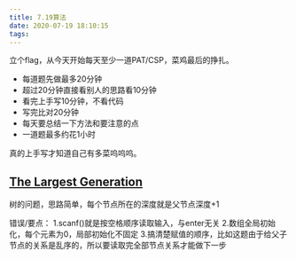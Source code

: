```yaml
---
title: 7.19算法
date: 2020-07-19 18:10:15
tags:
---
```


立个flag，从今天开始每天至少一道PAT/CSP，菜鸡最后的挣扎。

* 每道题先做最多20分钟
* 超过20分钟直接看别人的思路看10分钟
* 看完上手写10分钟，不看代码
* 写完比对20分钟
* 每天要总结一下方法和要注意的点
* 一道题最多约花1小时

真的上手写才知道自己有多菜呜呜呜。

## [The Largest Generation](https://www.nowcoder.com/questionTerminal/324faf954885435ba3b1c9bbd2a7a81e)

树的问题，思路简单，每个节点所在的深度就是父节点深度+1

错误/要点：
1.scanf()就是按空格顺序读取输入，与enter无关
2.数组全局初始化，每个元素为0，局部初始化不固定
3.搞清楚赋值的顺序，比如这题由于给父子节点的关系是乱序的，所以要读取完全部节点关系才能做下一步
